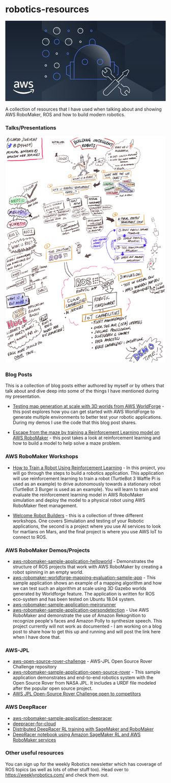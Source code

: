 # robotics-resources

![banner](images/robomaker.jpg)

A collection of resources that I have used when talking about and showing AWS RoboMaker, ROS and how to build modern robotics.

### Talks/Presentations

![IoTNorth](images/iot-north-presentation.png)

### Blog Posts

This is a collection of blog posts either authored by myself or by others that talk about and dive deep into some of the things I have mentioned during my presentation.

* [Testing map generation at scale with 3D worlds from AWS WorldForge](https://aws-oss.beachgeek.co.uk/8p) - this post explores how you can get started with AWS WorldForge to generate multiple environments to better test your robotic applications. During my demos I use the code that this blog post shares.

* [Escape from the maze by training a Reinforcement Learning model on AWS RoboMaker](https://aws-oss.beachgeek.co.uk/8q) - this post takes a look at reinforcement learning and how to build a model to help solve a maze problem.

### AWS RoboMaker Workshops

* [How to Train a Robot Using Reinforcement Learning](https://aws-oss.beachgeek.co.uk/8r) - In this project, you will go through the steps to build a robotics application. This application will use reinforcement learning to train a robot (TurtleBot 3 Waffle Pi is used as an example) to drive autonomously towards a stationary robot (TurtleBot 3 Burger is used as an example). You will learn to train and evaluate the reinforcement learning model in AWS RoboMaker simulation and deploy the model to a physical robot using AWS RoboMaker fleet management.

* [Welcome Robot Builders](https://aws-oss.beachgeek.co.uk/8s) - this is a collection of three different workshops. One covers Simulation and testing of your Robotic applications, the second is a project where you use AI services to look for martians on Mars, and the final project is where you use AWS IoT to connect to ROS.

### AWS RoboMaker Demos/Projects

* [aws-robomaker-sample-application-helloworld](https://aws-oss.beachgeek.co.uk/8v) - Demonstrates the structure of ROS projects that work with AWS RoboMaker by creating a robot spinning in an empty world.
* [aws-robomaker-worldforge-mapping-evaluation-sample-app](https://aws-oss.beachgeek.co.uk/8t) - This sample application shows an example of a mapping algorithm and how we can test such an algorithm at scale using 3D Gazebo worlds generated by Worldforge feature. The application is written for ROS eco-system and has been tested on Ubuntu 18.04 system.
* [aws-robomaker-sample-application-meirorunner](https://aws-oss.beachgeek.co.uk/8u)
* [aws-robomaker-sample-application-persondetection](https://aws-oss.beachgeek.co.uk/8w) - Use AWS RoboMaker and demonstrate the use of Amazon Rekognition to recognize people's faces and Amazon Polly to synthesize speech. This project currently will not work as documented - I am working on a blog post to share how to get this up and running and will post the link here when I have done that.


### AWS-JPL

* [aws-open-source-rover-challenge](https://aws-oss.beachgeek.co.uk/92) - AWS-JPL Open Source Rover Challenge repository
* [aws-robomaker-sample-application-open-source-rover](https://aws-oss.beachgeek.co.uk/8x) - This sample application demonstrates and end-to-end robotics system with the Open Source Rover from NASA JPL. It includes a URDF file modeled after the popular open source project.
* [AWS JPL Open-Source Rover Challenge open to competitors](https://www.therobotreport.com/aws-jpl-open-source-rover-challenge-open-to-competitors/)



### AWS DeepRacer

* [aws-robomaker-sample-application-deepracer](https://aws-oss.beachgeek.co.uk/8y)
* [deepracer-for-cloud](https://aws-oss.beachgeek.co.uk/8z)
* [Distributed DeepRacer RL training with SageMaker and RoboMaker](https://aws-oss.beachgeek.co.uk/90)
* [DeepRacer notebook using Amazon SageMaker RL and AWS RoboMaker services](https://aws-oss.beachgeek.co.uk/91)

### Other useful resources

You can sign up for the weekly Robotics newsletter which has coverage of ROS topics (as well as lots of other stuff too). Head over to https://weeklyrobotics.com/ and check them out.